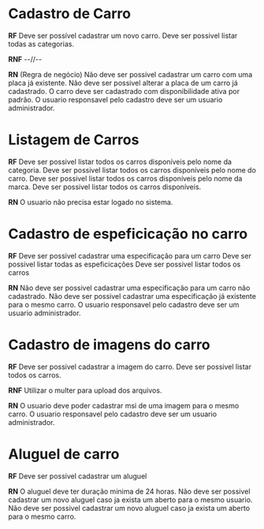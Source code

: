 # Cadastro de Carro
**RF**
Deve ser possível cadastrar um novo carro.
Deve ser possivel listar todas as categorias.

**RNF**
--//--

**RN** (Regra de negócio)
Não deve ser possivel cadastrar um carro com uma placa já existente.
Não deve ser possivel alterar a placa de um carro já cadastrado.
O carro deve ser cadastrado com disponibilidade ativa por padrão.
O usuario responsavel pelo cadastro deve ser um usuario administrador.

# Listagem de Carros

**RF**
Deve ser possivel listar todos os carros disponíveis pelo nome da categoria.
Deve ser possivel listar todos os carros disponíveis pelo nome do carro.
Deve ser possivel listar todos os carros disponíveis pelo nome da marca.
Deve ser possivel listar todos os carros disponíveis.


**RN**
O usuario não precisa estar logado no sistema.

# Cadastro de espeficicação no carro

**RF**
Deve ser possivel cadastrar uma especificação para um carro
Deve ser possivel listar todas as espeficicações
Deve ser possivel listar todos os carros

**RN**
Não deve ser possivel cadastrar uma especificação para um carro não cadastrado.
Não deve ser possivel cadastrar uma especificação já existente para o mesmo carro.
O usuario responsavel pelo cadastro deve ser um usuario administrador.


# Cadastro de imagens do carro

**RF**
Deve ser possivel cadastrar a imagem do carro.
Deve ser possivel listar todos os carros.

**RNF**
Utilizar o multer para upload dos arquivos.

**RN**
O usuario deve poder cadastrar msi de uma imagem para o mesmo carro.
O usuario responsavel pelo cadastro deve ser um usuario administrador.

# Aluguel de carro

**RF**
Deve ser possivel cadastrar um aluguel

**RN**
O aluguel deve ter duração minima de 24 horas.
Não deve ser possivel cadastrar um novo aluguel caso ja exista um aberto para o mesmo usuario.
Não deve ser possivel cadastrar um novo aluguel caso ja exista um aberto para o mesmo carro.